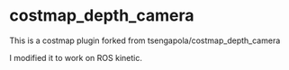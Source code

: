 # costmap_depth_camera
This is a costmap plugin forked from tsengapola/costmap_depth_camera

I modified it to work on ROS kinetic.



